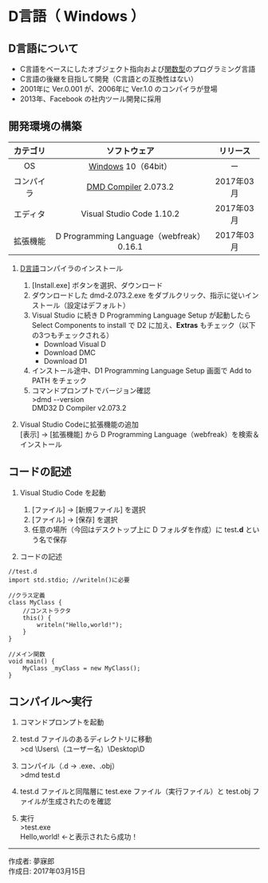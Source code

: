 # D言語（ Windows ）

## D言語について

* C言語をベースにしたオブジェクト指向および[関数型](http://bit.ly/1KTmmNW)のプログラミング言語
* C言語の後継を目指して開発（C言語との互換性はない）
* 2001年に Ver.0.001 が、2006年に Ver.1.0 のコンパイラが登場
* 2013年、Facebook の社内ツール開発に採用

## 開発環境の構築

|カテゴリ|ソフトウェア|リリース|
|:--:|:--:|:--:|
|OS|[Windows](https://ja.wikipedia.org/wiki/Microsoft_Windows) 10（64bit）|ー|
|コンパイラ|[DMD Compiler](https://dlang.org/dmd-windows.html) 2.073.2|2017年03月|
|エディタ|Visual Studio Code 1.10.2|2017年03月|
|拡張機能|D Programming Language（webfreak）0.16.1|2017年03月|

1. [D言語](http://bit.ly/2nqHu4F)コンパイラのインストール  
    1. [Install.exe] ボタンを選択、ダウンロード
    1. ダウンロードした dmd-2.073.2.exe をダブルクリック、指示に従いインストール（設定はデフォルト） 
    1. Visual Studio に続き D Programming Language Setup が起動したら Select Components to install で D2 に加え、<b>Extras</b> もチェック（以下の3つもチェックされる）
        * Download Visual D
        * Download DMC
        * Download D1
    1. インストール途中、D1 Programming Language Setup 画面で Add to PATH をチェック
    1. コマンドプロンプトでバージョン確認  
        \>dmd --version  
        DMD32 D Compiler v2.073.2

1. Visual Studio Codeに拡張機能の追加  
    [表示] → [拡張機能] から D Programming Language（webfreak）を検索＆インストール

## コードの記述

1. Visual Studio Code を起動
    1. [ファイル] → [新規ファイル] を選択
    1. [ファイル] → [保存] を選択
    1. 任意の場所（今回はデスクトップ上に D フォルダを作成）に test<b>.d</b> という名で保存

1. コードの記述
```
//test.d
import std.stdio; //writeln()に必要

//クラス定義
class MyClass {
    //コンストラクタ
    this() {
        writeln("Hello,world!");
    }
}

//メイン関数
void main() {
    MyClass _myClass = new MyClass();
}
```

## コンパイル〜実行

1. コマンドプロンプトを起動

1. test.d ファイルのあるディレクトリに移動  
\>cd \Users\（ユーザー名）\Desktop\D

1. コンパイル（.d → .exe、.obj）  
\>dmd test.d

1. test.d ファイルと同階層に test.exe ファイル（実行ファイル）と test.obj ファイルが生成されたのを確認

1. 実行  
\>test.exe  
Hello,world! ←と表示されたら成功！

***
作成者: 夢寐郎  
作成日: 2017年03月15日